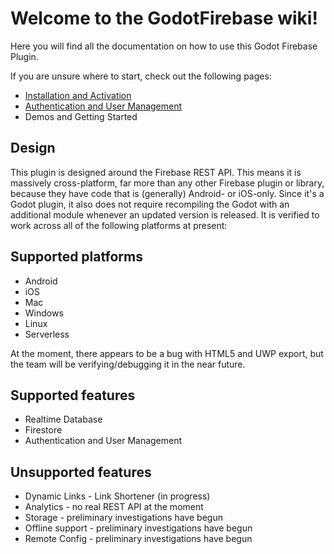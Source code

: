 # Welcome to the GodotFirebase wiki!

Here you will find all the documentation on how to use this Godot Firebase Plugin.

If you are unsure where to start, check out the following pages:

* [Installation and Activation](https://github.com/WolfgangSenff/GodotFirebase/wiki/Installation-and-Activation)
* [Authentication and User Management](https://github.com/WolfgangSenff/GodotFirebase/wiki/Authentication-and-User-Management)
* Demos and Getting Started

## Design
This plugin is designed around the Firebase REST API. This means it is massively cross-platform, far more than any other Firebase plugin or library, because they have code that is (generally) Android- or iOS-only. Since it's a Godot plugin, it also does not require recompiling the Godot with an additional module whenever an updated version is released. It is verified to work across all of the following platforms at present:

## Supported platforms
* Android
* iOS
* Mac
* Windows
* Linux
* Serverless

At the moment, there appears to be a bug with HTML5 and UWP export, but the team will be verifying/debugging it in the near future.

## Supported features
* Realtime Database
* Firestore
* Authentication and User Management

## Unsupported features
* Dynamic Links - Link Shortener (in progress)
* Analytics - no real REST API at the moment
* Storage - preliminary investigations have begun
* Offline support - preliminary investigations have begun
* Remote Config - preliminary investigations have begun